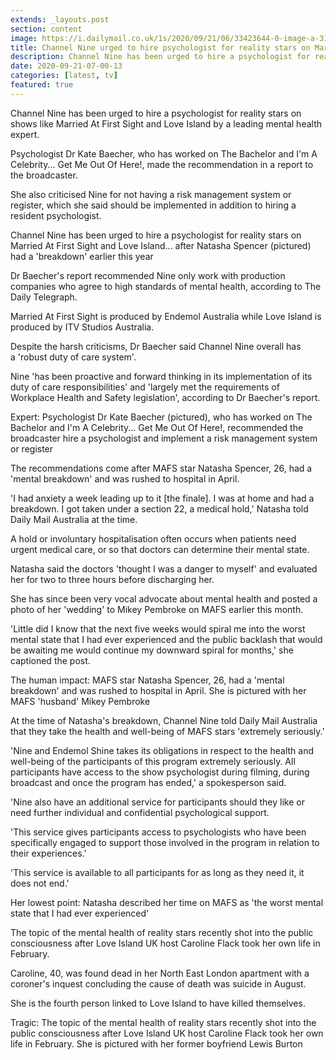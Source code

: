 ```yaml
---
extends: _layouts.post
section: content
image: https://i.dailymail.co.uk/1s/2020/09/21/06/33423644-0-image-a-31_1600666146139.jpg 
title: Channel Nine urged to hire psychologist for reality stars on Married At First Sight and Love Island 
description: Channel Nine has been urged to hire a psychologist for reality stars on shows like Married At First Sight and Love Island by a leading mental health expert.  
date: 2020-09-21-07-00-13 
categories: [latest, tv] 
featured: true 
--- 
```

Channel Nine has been urged to hire a psychologist for reality stars on shows like Married At First Sight and Love Island by a leading mental health expert. 

Psychologist Dr Kate Baecher, who has worked on The Bachelor and I'm A Celebrity... Get Me Out Of Here!, made the recommendation in a report to the broadcaster.

She also criticised Nine for not having a risk management system or register, which she said should be implemented in addition to hiring a resident psychologist.

Channel Nine has been urged to hire a psychologist for reality stars on Married At First Sight and Love Island... after Natasha Spencer (pictured) had a 'breakdown' earlier this year

Dr Baecher's report recommended Nine only work with production companies who agree to high standards of mental health, according to The Daily Telegraph.

Married At First Sight is produced by Endemol Australia while Love Island is produced by ITV Studios Australia. 

Despite the harsh criticisms, Dr Baecher said Channel Nine overall has a 'robust duty of care system'. 

Nine 'has been proactive and forward thinking in its implementation of its duty of care responsibilities' and 'largely met the requirements of Workplace Health and Safety legislation', according to Dr Baecher's report.

Expert: Psychologist Dr Kate Baecher (pictured), who has worked on The Bachelor and I'm A Celebrity... Get Me Out Of Here!, recommended the broadcaster hire a psychologist and implement a risk management system or register

The recommendations come after MAFS star Natasha Spencer, 26, had a 'mental breakdown' and was rushed to hospital in April. 

'I had anxiety a week leading up to it [the finale]. I was at home and had a breakdown. I got taken under a section 22, a medical hold,' Natasha told Daily Mail Australia at the time.   

A hold or involuntary hospitalisation often occurs when patients need urgent medical care, or so that doctors can determine their mental state. 

Natasha said the doctors 'thought I was a danger to myself' and evaluated her for two to three hours before discharging her.   

She has since been very vocal advocate about mental health and posted a photo of her 'wedding' to Mikey Pembroke on MAFS earlier this month.   

'Little did I know that the next five weeks would spiral me into the worst mental state that I had ever experienced and the public backlash that would be awaiting me would continue my downward spiral for months,' she captioned the post.   

The human impact: MAFS star Natasha Spencer, 26, had a 'mental breakdown' and was rushed to hospital in April. She is pictured with her MAFS 'husband' Mikey Pembroke

At the time of Natasha's breakdown, Channel Nine told Daily Mail Australia that they take the health and well-being of MAFS stars 'extremely seriously.'

'Nine and Endemol Shine takes its obligations in respect to the health and well-being of the participants of this program extremely seriously. All participants have access to the show psychologist during filming, during broadcast and once the program has ended,' a spokesperson said.

'Nine also have an additional service for participants should they like or need further individual and confidential psychological support.

'This service gives participants access to psychologists who have been specifically engaged to support those involved in the program in relation to their experiences.'

'This service is available to all participants for as long as they need it, it does not end.' 

Her lowest point: Natasha described her time on MAFS as 'the worst mental state that I had ever experienced'

The topic of the mental health of reality stars recently shot into the public consciousness after Love Island UK host Caroline Flack took her own life in February. 

Caroline, 40, was found dead in her North East London apartment with a coroner's inquest concluding the cause of death was suicide in August. 

She is the fourth person linked to Love Island to have killed themselves. 

Tragic: The topic of the mental health of reality stars recently shot into the public consciousness after Love Island UK host Caroline Flack took her own life in February. She is pictured with her former boyfriend Lewis Burton 

